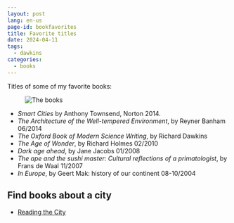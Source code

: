 ```yaml
---
layout: post
lang: en-us
page-id: bookfavorites
title: Favorite titles
date: 2024-04-11
tags:
  - dawkins
categories:
  - books
---
```


<!--
SPDX-FileCopyrightText: 2024 EJ Broerse

SPDX-License-Identifier: CC-BY-NC-SA-4.0
-->

Titles of some of my favorite books:

<figure><img src='{{ "/assets/img/blog/20240411_favbooks.jpg" | relative_url }}' alt="The books" class='img-fluid'></figure>

- _Smart Cities_ by Anthony Townsend, Norton 2014.
- _The Architecture of the Well-tempered Environment_, by Reyner Banham 06/2014
- _The Oxford Book of Modern Science Writing_, by Richard Dawkins
- _The Age of Wonder_, by Richard Holmes 02/2010
- _Dark age ahead_, by Jane Jacobs 01/2008
- _The ape and the sushi master: Cultural reflections of a primatologist_, by Frans de Waal 11/2007
- _In Europe_, by Geert Mak: history of our continent 08-10/2004

## Find books about a city

- [Reading the City](https://readingthecity.com/)
